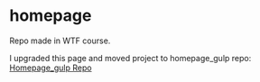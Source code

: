 # homepage
Repo made in WTF course.

I upgraded this page and moved project to homepage_gulp repo:
[Homepage_gulp Repo](https://github.com/Dekstryn/homepage_gulp/)

